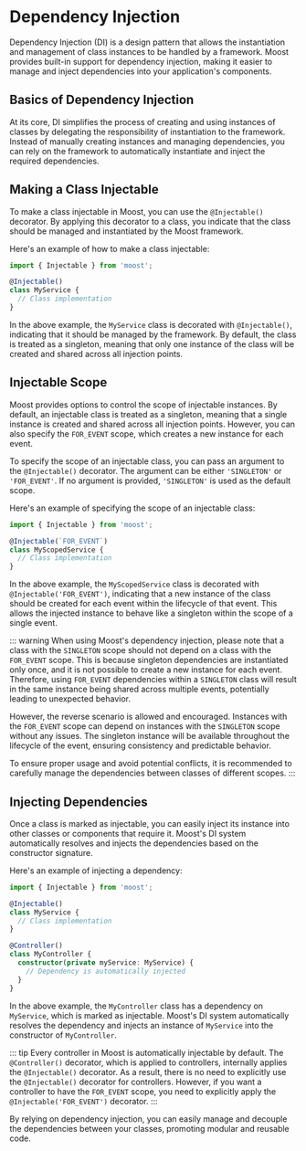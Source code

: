 # Dependency Injection

Dependency Injection (DI) is a design pattern that allows the instantiation and management of class instances
to be handled by a framework.
Moost provides built-in support for dependency injection, making it easier to manage and inject dependencies into your application's components.

## Basics of Dependency Injection
At its core, DI simplifies the process of creating and using instances of classes by delegating the responsibility
of instantiation to the framework.
Instead of manually creating instances and managing dependencies, you can rely on the framework to automatically
instantiate and inject the required dependencies.

## Making a Class Injectable
To make a class injectable in Moost, you can use the `@Injectable()` decorator.
By applying this decorator to a class, you indicate that the class should be managed and instantiated by the Moost framework.

Here's an example of how to make a class injectable:
```ts
import { Injectable } from 'moost';

@Injectable()
class MyService {
  // Class implementation
}
```

In the above example, the `MyService` class is decorated with `@Injectable()`,
indicating that it should be managed by the framework.
By default, the class is treated as a singleton, meaning that only one instance
of the class will be created and shared across all injection points.

## Injectable Scope
Moost provides options to control the scope of injectable instances.
By default, an injectable class is treated as a singleton,
meaning that a single instance is created and shared across all injection points.
However, you can also specify the `FOR_EVENT` scope, which creates a new instance for each event.

To specify the scope of an injectable class, you can pass an argument to the `@Injectable()` decorator.
The argument can be either `'SINGLETON'` or `'FOR_EVENT'`.
If no argument is provided, `'SINGLETON'` is used as the default scope.

Here's an example of specifying the scope of an injectable class:
```ts
import { Injectable } from 'moost';

@Injectable(`FOR_EVENT`)
class MyScopedService {
  // Class implementation
}
```
In the above example, the `MyScopedService` class is decorated with `@Injectable('FOR_EVENT')`,
indicating that a new instance of the class should be created for each event within the lifecycle of that event.
This allows the injected instance to behave like a singleton within the scope of a single event.

::: warning
When using Moost's dependency injection, please note that a class with the `SINGLETON` scope should not
depend on a class with the `FOR_EVENT` scope.
This is because singleton dependencies are instantiated only once, and it is not possible to create a new instance for each event.
Therefore, using `FOR_EVENT` dependencies within a `SINGLETON` class will result in the same instance being shared across
multiple events, potentially leading to unexpected behavior.

However, the reverse scenario is allowed and encouraged. Instances with the `FOR_EVENT` scope can depend on instances
with the `SINGLETON` scope without any issues.
The singleton instance will be available throughout the lifecycle of the event, ensuring consistency and predictable behavior.

To ensure proper usage and avoid potential conflicts, it is recommended to carefully manage the dependencies between classes of different scopes.
:::

## Injecting Dependencies
Once a class is marked as injectable, you can easily inject its instance into
other classes or components that require it.
Moost's DI system automatically resolves and injects the dependencies based on the constructor signature.

Here's an example of injecting a dependency:
```ts
import { Injectable } from 'moost';

@Injectable()
class MyService {
  // Class implementation
}

@Controller()
class MyController {
  constructor(private myService: MyService) {
    // Dependency is automatically injected
  }
}
```

In the above example, the `MyController` class has a dependency on `MyService`,
which is marked as injectable.
Moost's DI system automatically resolves the dependency and injects an instance of `MyService` into the constructor of `MyController`.

::: tip
Every controller in Moost is automatically injectable by default.
The `@Controller()` decorator, which is applied to controllers, internally applies the `@Injectable()` decorator.
As a result, there is no need to explicitly use the `@Injectable()` decorator for controllers.
However, if you want a controller to have the `FOR_EVENT` scope, you need to explicitly apply the `@Injectable('FOR_EVENT')` decorator.
:::

By relying on dependency injection, you can easily manage and decouple the dependencies between your classes, promoting modular and reusable code.
